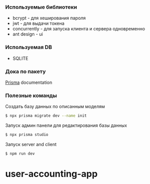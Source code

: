 ### Используемые библиотеки
- bcrypt - для хеширования пароля
- jwt - для выдачи токена
- concurrently - для запуска клиента и сервера одновременно
- ant design - ui

### Используемая DB
- SQLITE

### Дока по пакету 
[Prisma](https://prisma.io/docs/) documentation

### Полезные команды

Создать базу данных по описанным моделям
```sh
$ npx prisma migrate dev --name init 
```

Запуск админ панели для редактирования базы данных
```sh
$ npx prisma studio
```

Запуск server and client 
```sh
$ npm run dev
```
# user-accounting-app
